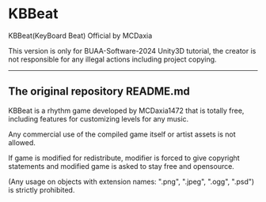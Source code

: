 # KBBeat
KBBeat(KeyBoard Beat) Official by MCDaxia

This version is only for BUAA-Software-2024 Unity3D tutorial, the creator is not
responsible for any illegal actions including project copying.

----
## The original repository README.md

KBBeat is a rhythm game developed by MCDaxia1472 that is totally free,
including features for customizing levels for any music.

Any commercial use of the compiled game itself or artist assets is not allowed.

If game is modified for redistribute, modifier is forced to give copyright statements and
modified game is asked to stay free and opensource.

(Any usage on objects with extension names: ".png", ".jpeg", ".ogg", ".psd") is strictly prohibited.
